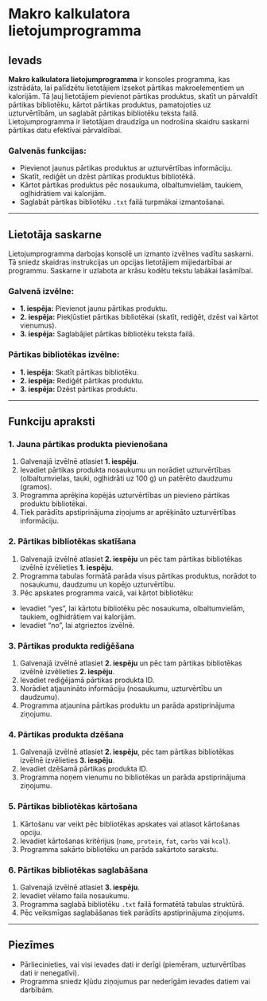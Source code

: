 # Makro kalkulatora lietojumprogramma

## Ievads

**Makro kalkulatora lietojumprogramma** ir konsoles programma, kas izstrādāta, lai palīdzētu lietotājiem izsekot pārtikas makroelementiem un kalorijām. Tā ļauj lietotājiem pievienot pārtikas produktus, skatīt un pārvaldīt pārtikas bibliotēku, kārtot pārtikas produktus, pamatojoties uz uzturvērtībām, un saglabāt pārtikas bibliotēku teksta failā. Lietojumprogramma ir lietotājam draudzīga un nodrošina skaidru saskarni pārtikas datu efektīvai pārvaldībai.

### Galvenās funkcijas:
- Pievienot jaunus pārtikas produktus ar uzturvērtības informāciju.
- Skatīt, rediģēt un dzēst pārtikas produktus bibliotēkā.
- Kārtot pārtikas produktus pēc nosaukuma, olbaltumvielām, taukiem, ogļhidrātiem vai kalorijām.
- Saglabāt pārtikas bibliotēku `.txt` failā turpmākai izmantošanai.

---

## Lietotāja saskarne

Lietojumprogramma darbojas konsolē un izmanto izvēlnes vadītu saskarni. Tā sniedz skaidras instrukcijas un opcijas lietotājiem mijiedarbībai ar programmu. Saskarne ir uzlabota ar krāsu kodētu tekstu labākai lasāmībai.

### Galvenā izvēlne:
- **1. iespēja:** Pievienot jaunu pārtikas produktu.
 - **2. iespēja:** Piekļūstiet pārtikas bibliotēkai (skatīt, rediģēt, dzēst vai kārtot vienumus).
- **3. iespēja:** Saglabājiet pārtikas bibliotēku teksta failā.

### Pārtikas bibliotēkas izvēlne:
- **1. iespēja:** Skatīt pārtikas bibliotēku.
- **2. iespēja:** Rediģēt pārtikas produktu.
- **3. iespēja:** Dzēst pārtikas produktu.

---

## Funkciju apraksti

### 1. Jauna pārtikas produkta pievienošana
1. Galvenajā izvēlnē atlasiet **1. iespēju**.
2. Ievadiet pārtikas produkta nosaukumu un norādiet uzturvērtības (olbaltumvielas, tauki, ogļhidrāti uz 100 g) un patērēto daudzumu (gramos).
3. Programma aprēķina kopējās uzturvērtības un pievieno pārtikas produktu bibliotēkai.
4. Tiek parādīts apstiprinājuma ziņojums ar aprēķināto uzturvērtības informāciju.

### 2. Pārtikas bibliotēkas skatīšana
1. Galvenajā izvēlnē atlasiet **2. iespēju** un pēc tam pārtikas bibliotēkas izvēlnē izvēlieties **1. iespēju**.
2. Programma tabulas formātā parāda visus pārtikas produktus, norādot to nosaukumu, daudzumu un kopējo uzturvērtību.
3. Pēc apskates programma vaicā, vai kārtot bibliotēku:
- Ievadiet “yes”, lai kārtotu bibliotēku pēc nosaukuma, olbaltumvielām, taukiem, ogļhidrātiem vai kalorijām.
- Ievadiet “no”, lai atgrieztos izvēlnē.

### 3. Pārtikas produkta rediģēšana
1. Galvenajā izvēlnē atlasiet **2. iespēju** un pēc tam pārtikas bibliotēkas izvēlnē izvēlieties **2. iespēju**.
2. Ievadiet rediģējamā pārtikas produkta ID.
3. Norādiet atjaunināto informāciju (nosaukumu, uzturvērtību un daudzumu).
4. Programma atjaunina pārtikas produktu un parāda apstiprinājuma ziņojumu.

### 4. Pārtikas produkta dzēšana
1. Galvenajā izvēlnē atlasiet **2. iespēju**, pēc tam pārtikas bibliotēkas izvēlnē izvēlieties **3. iespēju**.
2. Ievadiet dzēšamā pārtikas produkta ID.
3. Programma noņem vienumu no bibliotēkas un parāda apstiprinājuma ziņojumu.

### 5. Pārtikas bibliotēkas kārtošana
1. Kārtošanu var veikt pēc bibliotēkas apskates vai atlasot kārtošanas opciju.
2. Ievadiet kārtošanas kritērijus (`name`, `protein`, `fat`, `carbs` vai `kcal`).
3. Programma sakārto bibliotēku un parāda sakārtoto sarakstu.

### 6. Pārtikas bibliotēkas saglabāšana
1. Galvenajā izvēlnē atlasiet **3. iespēju**.
2. Ievadiet vēlamo faila nosaukumu.
3. Programma saglabā bibliotēku `.txt` failā formatētā tabulas struktūrā.
4. Pēc veiksmīgas saglabāšanas tiek parādīts apstiprinājuma ziņojums.

---

## Piezīmes
- Pārliecinieties, vai visi ievades dati ir derīgi (piemēram, uzturvērtības dati ir nenegatīvi).
- Programma sniedz kļūdu ziņojumus par nederīgām ievades datiem vai darbībām.
